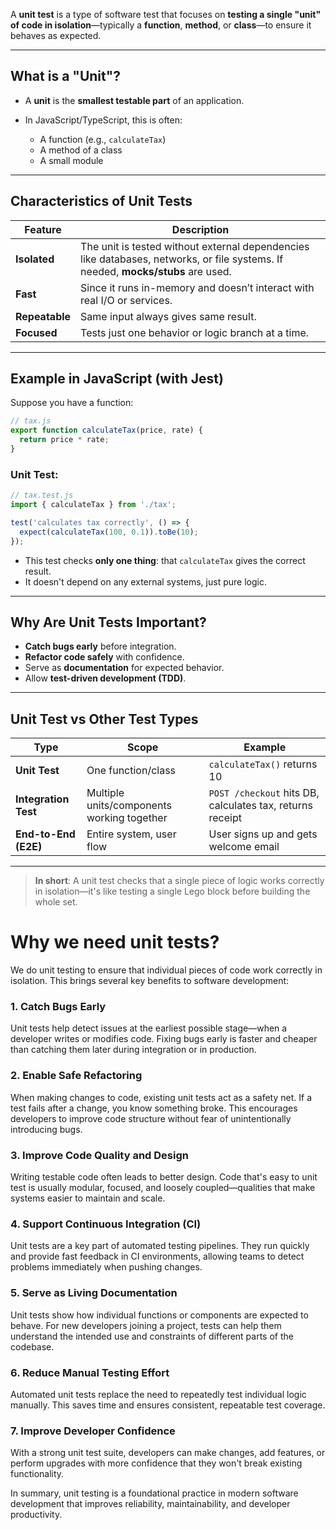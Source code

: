 A **unit test** is a type of software test that focuses on **testing a single "unit" of code in isolation**—typically a **function**, **method**, or **class**—to ensure it behaves as expected.

---

## What is a "Unit"?

* A **unit** is the **smallest testable part** of an application.
* In JavaScript/TypeScript, this is often:

  * A function (e.g., `calculateTax`)
  * A method of a class
  * A small module

---

## Characteristics of Unit Tests

| Feature        | Description                                                                                                                      |
| -------------- | -------------------------------------------------------------------------------------------------------------------------------- |
| **Isolated**   | The unit is tested without external dependencies like databases, networks, or file systems. If needed, **mocks/stubs** are used. |
| **Fast**       | Since it runs in-memory and doesn’t interact with real I/O or services.                                                          |
| **Repeatable** | Same input always gives same result.                                                                                             |
| **Focused**    | Tests just one behavior or logic branch at a time.                                                                               |

---

## Example in JavaScript (with Jest)

Suppose you have a function:

```ts
// tax.js
export function calculateTax(price, rate) {
  return price * rate;
}
```

### Unit Test:

```ts
// tax.test.js
import { calculateTax } from './tax';

test('calculates tax correctly', () => {
  expect(calculateTax(100, 0.1)).toBe(10);
});
```

* This test checks **only one thing**: that `calculateTax` gives the correct result.
* It doesn't depend on any external systems, just pure logic.

---

## Why Are Unit Tests Important?

* **Catch bugs early** before integration.
* **Refactor code safely** with confidence.
* Serve as **documentation** for expected behavior.
* Allow **test-driven development (TDD)**.

---

## Unit Test vs Other Test Types

| Type                 | Scope                                      | Example                                                   |
| -------------------- | ------------------------------------------ | --------------------------------------------------------- |
| **Unit Test**        | One function/class                         | `calculateTax()` returns 10                               |
| **Integration Test** | Multiple units/components working together | `POST /checkout` hits DB, calculates tax, returns receipt |
| **End-to-End (E2E)** | Entire system, user flow                   | User signs up and gets welcome email                      |

---

> **In short**: A unit test checks that a single piece of logic works correctly in isolation—it's like testing a single Lego block before building the whole set.

# Why we need unit tests?

We do unit testing to ensure that individual pieces of code work correctly in isolation. This brings several key benefits to software development:

### 1. Catch Bugs Early

Unit tests help detect issues at the earliest possible stage—when a developer writes or modifies code. Fixing bugs early is faster and cheaper than catching them later during integration or in production.

### 2. Enable Safe Refactoring

When making changes to code, existing unit tests act as a safety net. If a test fails after a change, you know something broke. This encourages developers to improve code structure without fear of unintentionally introducing bugs.

### 3. Improve Code Quality and Design

Writing testable code often leads to better design. Code that's easy to unit test is usually modular, focused, and loosely coupled—qualities that make systems easier to maintain and scale.

### 4. Support Continuous Integration (CI)

Unit tests are a key part of automated testing pipelines. They run quickly and provide fast feedback in CI environments, allowing teams to detect problems immediately when pushing changes.

### 5. Serve as Living Documentation

Unit tests show how individual functions or components are expected to behave. For new developers joining a project, tests can help them understand the intended use and constraints of different parts of the codebase.

### 6. Reduce Manual Testing Effort

Automated unit tests replace the need to repeatedly test individual logic manually. This saves time and ensures consistent, repeatable test coverage.

### 7. Improve Developer Confidence

With a strong unit test suite, developers can make changes, add features, or perform upgrades with more confidence that they won't break existing functionality.

In summary, unit testing is a foundational practice in modern software development that improves reliability, maintainability, and developer productivity.
